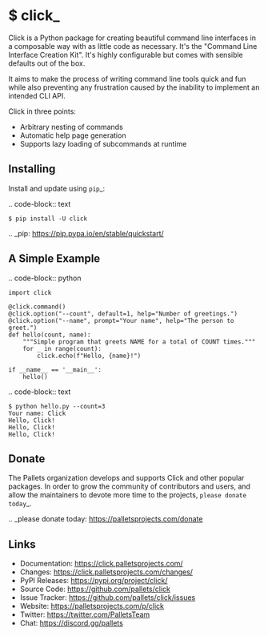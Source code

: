 \$ click\_
==========

Click is a Python package for creating beautiful command line interfaces
in a composable way with as little code as necessary. It's the "Command
Line Interface Creation Kit". It's highly configurable but comes with
sensible defaults out of the box.

It aims to make the process of writing command line tools quick and fun
while also preventing any frustration caused by the inability to
implement an intended CLI API.

Click in three points:

-   Arbitrary nesting of commands
-   Automatic help page generation
-   Supports lazy loading of subcommands at runtime


Installing
----------

Install and update using `pip`_:

.. code-block:: text

    $ pip install -U click

.. _pip: https://pip.pypa.io/en/stable/quickstart/


A Simple Example
----------------

.. code-block:: python

    import click

    @click.command()
    @click.option("--count", default=1, help="Number of greetings.")
    @click.option("--name", prompt="Your name", help="The person to greet.")
    def hello(count, name):
        """Simple program that greets NAME for a total of COUNT times."""
        for _ in range(count):
            click.echo(f"Hello, {name}!")

    if __name__ == '__main__':
        hello()

.. code-block:: text

    $ python hello.py --count=3
    Your name: Click
    Hello, Click!
    Hello, Click!
    Hello, Click!


Donate
------

The Pallets organization develops and supports Click and other popular
packages. In order to grow the community of contributors and users, and
allow the maintainers to devote more time to the projects, `please
donate today`_.

.. _please donate today: https://palletsprojects.com/donate


Links
-----

-   Documentation: https://click.palletsprojects.com/
-   Changes: https://click.palletsprojects.com/changes/
-   PyPI Releases: https://pypi.org/project/click/
-   Source Code: https://github.com/pallets/click
-   Issue Tracker: https://github.com/pallets/click/issues
-   Website: https://palletsprojects.com/p/click
-   Twitter: https://twitter.com/PalletsTeam
-   Chat: https://discord.gg/pallets
